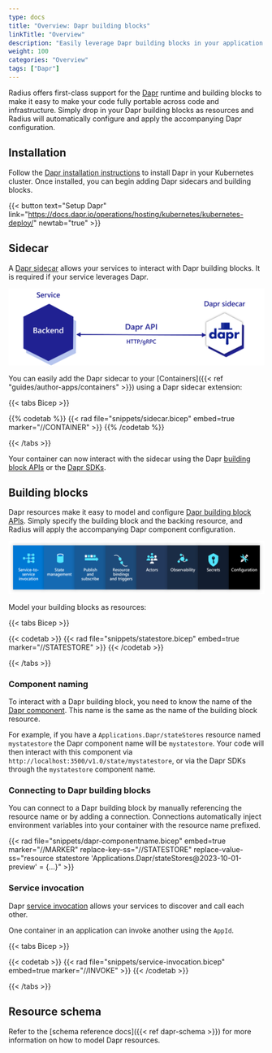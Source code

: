 ```yaml
---
type: docs
title: "Overview: Dapr building blocks"
linkTitle: "Overview"
description: "Easily leverage Dapr building blocks in your application for code and infrastructure portability"
weight: 100
categories: "Overview"
tags: ["Dapr"]
---
```


Radius offers first-class support for the [Dapr](https://dapr.io) runtime and building blocks to make it easy to make your code fully portable across code and infrastructure. Simply drop in your Dapr building blocks as resources and Radius will automatically configure and apply the accompanying Dapr configuration.

## Installation 

Follow the [Dapr installation instructions](https://docs.dapr.io/operations/hosting/kubernetes/kubernetes-deploy/) to install Dapr in your Kubernetes cluster. Once installed, you can begin adding Dapr sidecars and building blocks.

{{< button text="Setup Dapr" link="https://docs.dapr.io/operations/hosting/kubernetes/kubernetes-deploy/" newtab="true" >}}

## Sidecar

A [Dapr sidecar](https://docs.dapr.io/concepts/dapr-services/sidecar/) allows your services to interact with Dapr building blocks. It is required if your service leverages Dapr.

<img src="./dapr-sidecar.png" style="width:600px" alt="Diagram of the Dapr sidecar" /><br />

You can easily add the Dapr sidecar to your [Containers]({{< ref "guides/author-apps/containers" >}}) using a Dapr sidecar extension:

{{< tabs Bicep >}}

{{% codetab %}}
{{< rad file="snippets/sidecar.bicep" embed=true marker="//CONTAINER" >}}
{{% /codetab %}}

{{< /tabs >}}

Your container can now interact with the sidecar using the Dapr [building block APIs](https://docs.dapr.io/concepts/building-blocks-concept/) or the [Dapr SDKs](https://docs.dapr.io/developing-applications/sdks/).

## Building blocks

Dapr resources make it easy to model and configure [Dapr building block APIs](https://docs.dapr.io/developing-applications/building-blocks/). Simply specify the building block and the backing resource, and Radius will apply the accompanying Dapr component configuration.

<img src="./dapr-buildingblocks.png" style="width:1000px" alt="Diagram of all the Dapr building blocks" /><br />

Model your building blocks as resources:

{{< tabs Bicep >}}

{{< codetab >}}
{{< rad file="snippets/statestore.bicep" embed=true marker="//STATESTORE" >}}
{{< /codetab >}}

{{< /tabs >}}

### Component naming

To interact with a Dapr building block, you need to know the name of the [Dapr component](https://docs.dapr.io/concepts/components-concept/). This name is the same as the name of the building block resource.

For example, if you have a `Applications.Dapr/stateStores` resource named `mystatestore` the Dapr component name will be `mystatestore`. Your code will then interact with this component via `http://localhost:3500/v1.0/state/mystatestore`, or via the Dapr SDKs through the `mystatestore` component name.

### Connecting to Dapr building blocks

You can connect to a Dapr building block by manually referencing the resource name or by adding a connection. Connections automatically inject environment variables into your container with the resource name prefixed.

{{< rad file="snippets/dapr-componentname.bicep" embed=true marker="//MARKER" replace-key-ss="//STATESTORE" replace-value-ss="resource statestore 'Applications.Dapr/stateStores@2023-10-01-preview' = {...}" >}}

### Service invocation

Dapr [service invocation](https://docs.dapr.io/developing-applications/building-blocks/service-invocation/service-invocation-overview/) allows your services to discover and call each other.

One container in an application can invoke another using the `AppId`.

{{< tabs Bicep >}}

{{< codetab >}}
{{< rad file="snippets/service-invocation.bicep" embed=true marker="//INVOKE" >}}
{{< /codetab >}}

{{< /tabs >}}

## Resource schema

Refer to the [schema reference docs]({{< ref dapr-schema >}}) for more information on how to model Dapr resources.
